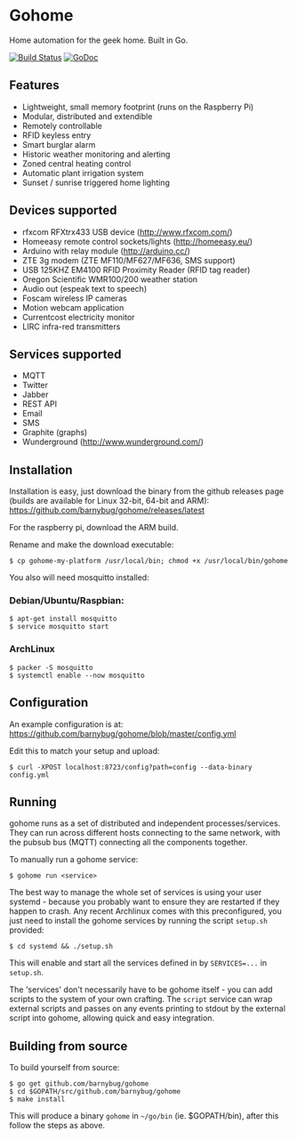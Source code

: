 # Gohome

Home automation for the geek home. Built in Go.

[![Build Status](https://github.com/barnybug/gohome/workflows/Go/badge.svg)](https://github.com/barnybug/gohome/actions)
[![GoDoc](https://godoc.org/github.com/barnybug/gohome?status.svg)](http://godoc.org/github.com/barnybug/gohome)

## Features

- Lightweight, small memory footprint (runs on the Raspberry Pi)
- Modular, distributed and extendible
- Remotely controllable
- RFID keyless entry
- Smart burglar alarm
- Historic weather monitoring and alerting
- Zoned central heating control
- Automatic plant irrigation system
- Sunset / sunrise triggered home lighting

## Devices supported

- rfxcom RFXtrx433 USB device (http://www.rfxcom.com/)
- Homeeasy remote control sockets/lights (http://homeeasy.eu/)
- Arduino with relay module (http://arduino.cc/)
- ZTE 3g modem (ZTE MF110/MF627/MF636, SMS support)
- USB 125KHZ EM4100 RFID Proximity Reader (RFID tag reader)
- Oregon Scientific WMR100/200 weather station
- Audio out (espeak text to speech)
- Foscam wireless IP cameras
- Motion webcam application
- Currentcost electricity monitor
- LIRC infra-red transmitters

## Services supported

- MQTT
- Twitter
- Jabber
- REST API
- Email
- SMS
- Graphite (graphs)
- Wunderground (http://www.wunderground.com/)

## Installation

Installation is easy, just download the binary from the github releases page (builds are available for Linux 32-bit, 64-bit and ARM):
https://github.com/barnybug/gohome/releases/latest

For the raspberry pi, download the ARM build.

Rename and make the download executable:

    $ cp gohome-my-platform /usr/local/bin; chmod +x /usr/local/bin/gohome

You also will need mosquitto installed:

### Debian/Ubuntu/Raspbian:

    $ apt-get install mosquitto
    $ service mosquitto start

### ArchLinux

    $ packer -S mosquitto
    $ systemctl enable --now mosquitto

## Configuration

An example configuration is at:
https://github.com/barnybug/gohome/blob/master/config.yml

Edit this to match your setup and upload:

    $ curl -XPOST localhost:8723/config?path=config --data-binary config.yml

## Running

gohome runs as a set of distributed and independent processes/services. They
can run across different hosts connecting to the same network, with the pubsub
bus (MQTT) connecting all the components together.

To manually run a gohome service:

    $ gohome run <service>

The best way to manage the whole set of services is using your user systemd -
because you probably want to ensure they are restarted if they happen to
crash. Any recent Archlinux comes with this preconfigured, you just need to
install the gohome services by running the script `setup.sh` provided:

    $ cd systemd && ./setup.sh

This will enable and start all the services defined in by `SERVICES=...` in
`setup.sh`.

The 'services' don't necessarily have to be gohome itself - you can add
scripts to the system of your own crafting. The `script` service can wrap
external scripts and passes on any events printing to stdout by the external
script into gohome, allowing quick and easy integration.

## Building from source

To build yourself from source:

    $ go get github.com/barnybug/gohome
    $ cd $GOPATH/src/github.com/barnybug/gohome
    $ make install

This will produce a binary `gohome` in `~/go/bin` (ie. $GOPATH/bin), after this follow the steps as above.
